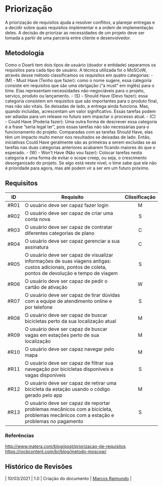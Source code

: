 # Priorização  

A priorização de requisitos ajuda a resolver conflitos, a planejar entregas e a decidir sobre quais requisitos implementar e a ordem de implementação deles. A decisão de priorizar as necessidades de um projeto deve ser tomada a partir de uma parceria entre cliente e desenvolvedor.  

## Metodologia

Como o Doarti tem dois tipos de usuário (doador e entidade) separamos os requisitos para cada tipo de usuário. A técnica utilizada foi o MoSCoW, através desse método classificamos os requisitos em quatro categorias: - (M) - Must Have (Tenho que fazer): como o nome sugere, essa categoria consiste em requisitos que são uma obrigação (“a must” em inglês) para o time. Elas representam necessidades não-negociáveis para o projeto, serviço, produto ou lançamento. - (S) - Should Have (Devo fazer): essa categoria consistem em requisitos que são importantes para o produto final, mas não são vitais. Se deixadas de lado, a entrega ainda funciona. Mas, quando incluídas, acrescentam um valor significativo. Essas tarefas podem ser adiadas para um release no futuro sem impactar o processo atual. - (C) - Could Have (Poderia fazer): Uma outra forma de descrever essa categoria é a frase “seria legal ter”, pois essas tarefas não são necessárias para o funcionamento do projeto. Comparadas com as tarefas Should Have, elas têm um impacto muito menor nos resultados se deixadas de lado. Então, iniciativas Could Have geralmente são as primeiras a serem excluídas se as tarefas nas duas categorias anteriores acabarem ficando maiores do que o esperado. - (W) - Won’t Have (Não vou fazer): Colocar tarefas nesta categoria é uma forma de evitar o scope creep, ou seja, o crescimento desorganizado do projeto. Se algo está neste nível, o time sabe que ele não é prioridade para agora, mas até podem vir a ser em um futuro próximo.  
 
## Requisitos 

| ID | Requisito | Clissificação |
| :---: | --- | :---: |
| #R01 | O usuário deve ser capaz fazer login | M |
| #R02 | O usuário deve ser capaz de criar uma conta nova | S |
| #R03 | O usuário deve ser capaz de contratar diferentes categorias de plano | C |
| #R04 | O usuário deve ser capaz gerenciar a sua assinatura | C |
| #R05 | O usuário deve ser capaz de visualizar informações de suas viagens antigas: custos adicionais, pontos de coleta, pontos de devolução e tempo de viagem | S |
| #R06 | O usuário deve ser capaz de pedir o cartão de ativação | W |
| #R07 | O usuário deve ser capaz de tirar dúvidas com a equipe de atendimento online e por telefone | S |
| #R08 | O usuário deve ser capaz de buscar bicicletas perto da sua localização atual | M |
| #R09 | O usuário deve ser capaz de buscar vagas em estações perto de sua localização | M |
| #R10 | O usuário deve ser capaz navegar pelo mapa | M |
| #R11 | O usuário deve ser capaz de filtrar sua navegação por bicicletas disponíveis e vagas disponíveis | S |
| #R12 | O usuário deve ser capaz de retirar uma bicicleta da estação usando o código gerado pelo app  | M |
| #R13 | O usuário deve ser capaz de reportar problemas mecânicos com a bicicleta, problemas mecânicos com a estação e problemas no pagamento  | S |

### Referências
http://www.matera.com/blog/post/priorizacao-de-requisitos  
https://rockcontent.com/br/blog/metodo-moscow/

## Histórico de Revisões
| 10/03/2021 | 1.0 | Criação do documento | [Marcos Raimundo](https://www.github.com/MarcosFloresta) | 

 